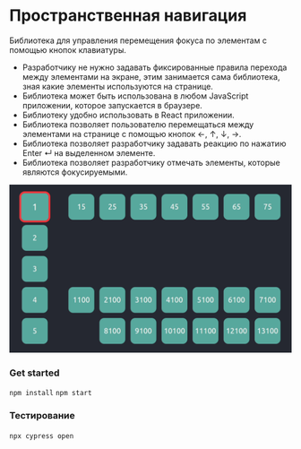 # Пространственная навигация  
  
Библиотека для управления перемещения фокуса по элементам с помощью кнопок клавиатуры.  
  
- Разработчику не нужно задавать фиксированные правила перехода между элементами на экране, этим занимается сама библиотека, зная какие элементы используются на странице.
- Библиотека может быть использована в любом JavaScript приложении, которое запускается в браузере.
- Библиотеку удобно использовать в React приложении.
- Библиотека позволяет пользователю перемещаться между элементами на странице с помощью кнопок ←, ↑, ↓, →.
- Библиотека позволяет разработчику задавать реакцию по нажатию Enter ↵ на выделенном элементе.
- Библиотека позволяет разработчику отмечать элементы, которые являются фокусируемыми.

![example](./Peek%202022-07-18%2020-20.gif)
### Get started

`npm install`
`npm start`

### Тестирование

 `npx cypress open`
